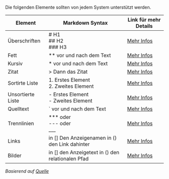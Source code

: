 Die folgenden Elemente sollten von jedem System unterstützt werden.

| Element           | Markdown Syntax                                   | Link für mehr Details                                                      |
| ----------------- | ------------------------------------------------- | -------------------------------------------------------------------------- |
| Überschriften     | # H1<br>## H2<br>### H3                           | [Mehr Infos](https://www.markdownguide.org/basic-syntax/#headings)         |
| Fett              | ** vor und nach dem Text                          | [Mehr Infos](https://www.markdownguide.org/basic-syntax/#bold)             |
| Kursiv            | * vor und nach dem Text                           | [Mehr Infos](https://www.markdownguide.org/basic-syntax/#italic)           |
| Zitat             | > Dann das Zitat                                  | [Mehr Infos](https://www.markdownguide.org/basic-syntax/#blockquotes-1)    |
| Sortirte Liste    | 1. Erstes Element<br>2. Zweites Element           | [Mehr Infos](https://www.markdownguide.org/basic-syntax/#ordered-lists)    |
| Unsortierte Liste | - Erstes Element<br>- Zweites Element             | [Mehr Infos](https://www.markdownguide.org/basic-syntax/#unordered-lists)  |
| Quelltext         | ` vor und nach dem Text                           | [Mehr Infos](https://www.markdownguide.org/basic-syntax/#code)             |
| Trennlinien       | *** oder<br>--- oder<br>___                       | [Mehr Infos](https://www.markdownguide.org/basic-syntax/#horizontal-rules) |
| Links             | in [] Den Anzeigenamen in () den Link dahinter    | [Mehr Infos](https://www.markdownguide.org/basic-syntax/#links)            |
| Bilder            | in [] den Anzeigetext in () den relationalen Pfad | [Mehr Infos](https://www.markdownguide.org/basic-syntax/#images-1)         |

*Basierend auf [Quelle](https://www.markdownguide.org/cheat-sheet/#basic-syntax)*



